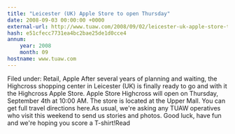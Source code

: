 ```yaml
---
title: "Leicester (UK) Apple Store to open Thursday"
date: 2008-09-03 00:00:00 +0000
external-url: http://www.tuaw.com/2008/09/02/leicester-uk-apple-store-to-open-thursday/
hash: e51cfecc7731ea4bc2bae25de1d0cce4
annum:
    year: 2008
    month: 09
hostname: www.tuaw.com
---
```


Filed under: Retail, Apple After several years of planning and waiting, the Highcross shopping center in Leicester (UK) is finally ready to go and with it the Highcross Apple Store. Apple Store Highcross will open on Thursday, September 4th at 10:00 AM. The store is located at the Upper Mall. You can get full travel directions here.As usual, we're asking any TUAW operatives who visit this weekend to send us stories and photos. Good luck, have fun and we're hoping you score a T-shirt!Read
